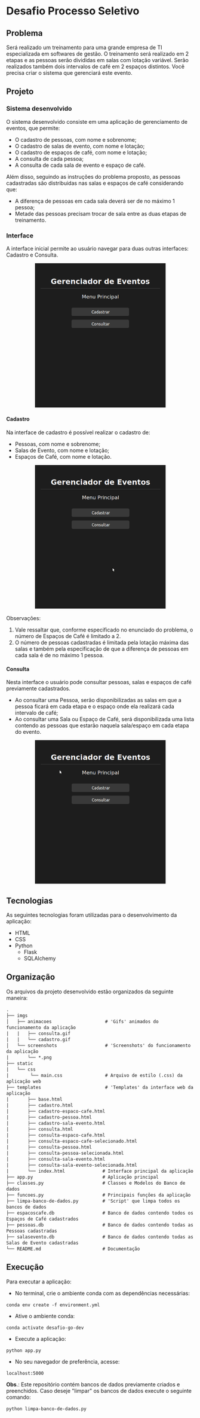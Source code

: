 # Desafio Processo Seletivo

## Problema
Será realizado um treinamento para uma grande empresa de TI especializada em softwares de gestão. O treinamento será realizado em 2 etapas e as pessoas serão divididas em salas com lotação variável. Serão realizados também dois intervalos de café em 2 espaços distintos. Você precisa criar o sistema que gerenciará este evento.

## Projeto
### Sistema desenvolvido
O sistema desenvolvido consiste em uma aplicação de gerenciamento de eventos, que permite:
* O cadastro de pessoas, com nome e sobrenome;
* O cadastro de salas de evento, com nome e lotação;
* O cadastro de espaços de café, com nome e lotação;
* A consulta de cada pessoa;
* A consulta de cada sala de evento e espaço de café.

Além disso, seguindo as instruções do problema proposto, as pessoas cadastradas são distribuidas nas salas e espaços de café considerando que:
* A diferença de pessoas em cada sala deverá ser de no máximo 1 pessoa;
* Metade das pessoas precisam trocar de sala entre as duas etapas de treinamento.

### Interface
A interface inicial permite ao usuário navegar para duas outras interfaces: Cadastro e Consulta.

<p align="center"><img src="imgs/screenshots/menu-principal.png" alt="Menu Principal" width="350px"></p>

#### Cadastro
Na interface de cadastro é possível realizar o cadastro de:
* Pessoas, com nome e sobrenome;
* Salas de Evento, com nome e lotação;
* Espaços de Café, com nome e lotação.

<p align="center"><img src="imgs/animacoes/cadastro.gif" alt="Animação de Cadastro" width="350px"></p>

Observações: 
1) Vale ressaltar que, conforme especificado no enunciado do problema, o número de Espaços de Café é limitado a 2.
2) O número de pessoas cadastradas é limitada pela lotação máxima das salas e também pela especificação de que a diferença de pessoas em cada sala é de no máximo 1 pessoa.

#### Consulta
Nesta interface o usuário pode consultar pessoas, salas e espaços de café previamente cadastrados.
* Ao consultar uma Pessoa, serão disponibilizadas as salas em que a pessoa ficará em cada etapa e o espaço onde ela realizará cada intervalo de café;
* Ao consultar uma Sala ou Espaço de Café, será disponibilizada uma lista contendo as pessoas que estarão naquela sala/espaço em cada etapa do evento.

<p align="center"><img src="imgs/animacoes/consulta.gif" alt="Animação de Consulta" width="350px"></p>

## Tecnologias
As seguintes tecnologias foram utilizadas para o desenvolvimento da aplicação:
* HTML
* CSS
* Python
  * Flask 
  * SQLAlchemy

## Organização
Os arquivos da projeto desenvolvido estão organizados da seguinte maneira:

    .
    ├── imgs
    │   ├── animacoes                    # 'Gifs' animados do funcionamento da aplicação
    |   |   ├── consulta.gif
    |   |   └── cadastro.gif
    │   └── screenshots                  # 'Screenshots' do funcionamento da aplicação
    |       └── *.png
    ├── static
    |   └── css           
    |        └── main.css                # Arquivo de estilo (.css) da aplicação web
    ├── templates                        # 'Templates' da interface web da aplicação
    |       ├── base.html                
    |       ├── cadastro.html        
    |       ├── cadastro-espaco-cafe.html        
    |       ├── cadastro-pessoa.html
    |       ├── cadastro-sala-evento.html
    |       ├── consulta.html
    |       ├── consulta-espaco-cafe.html
    |       ├── consulta-espaco-cafe-selecionado.html
    |       ├── consulta-pessoa.html
    |       ├── consulta-pessoa-selecionada.html
    |       ├── consulta-sala-evento.html
    |       ├── consulta-sala-evento-selecionada.html
    |       └── index.html              # Interface principal da aplicação
    ├── app.py                          # Aplicação principal
    ├── classes.py                      # Classes e Modelos do Banco de dados
    ├── funcoes.py                      # Principais funções da aplicação
    ├── limpa-banco-de-dados.py         # 'Script' que limpa todos os bancos de dados
    ├── espacoscafe.db                  # Banco de dados contendo todos os Espaços de Café cadastrados
    ├── pessoas.db                      # Banco de dados contendo todas as Pessoas cadastradas
    ├── salasevento.db                  # Banco de dados contendo todas as Salas de Evento cadastradas
    └── README.md                       # Documentação

## Execução
Para executar a aplicação:
* No terminal, crie o ambiente conda com as dependências necessárias:
```
conda env create -f environment.yml
```
* Ative o ambiente conda:
```
conda activate desafio-go-dev
```
* Execute a aplicação:
```
python app.py
```
* No seu navegador de preferência, acesse:
```
localhost:5000
```


<b>Obs</b>.: Este repositório contém bancos de dados previamente criados e preenchidos. Caso deseje "limpar" os bancos de dados execute o seguinte comando:
```
python limpa-banco-de-dados.py
```
